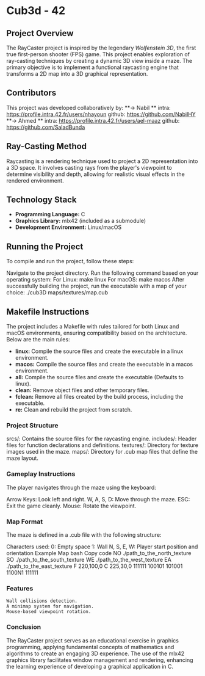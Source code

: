 # Cub3d - 42

## Project Overview

The RayCaster project is inspired by the legendary *Wolfenstein 3D*, the first true first-person shooter (FPS) game. This project enables exploration of ray-casting techniques by creating a dynamic 3D view inside a maze. The primary objective is to implement a functional raycasting engine that transforms a 2D map into a 3D graphical representation.

## Contributors

This project was developed collaboratively by:
	**-> Nabil **
	    intra: https://profile.intra.42.fr/users/nhayoun
	    github: https://github.com/NabilHY
	**-> Ahmed **
		intra: https://profile.intra.42.fr/users/ael-maaz
		github: https://github.com/SaladBunda

## Ray-Casting Method

Raycasting is a rendering technique used to project a 2D representation into a 3D space. It involves casting rays from the player's viewpoint to determine visibility and depth, allowing for realistic visual effects in the rendered environment.

## Technology Stack

- **Programming Language:** C
- **Graphics Library:** mlx42 (included as a submodule)
- **Development Environment:** Linux/macOS

## Running the Project

To compile and run the project, follow these steps:

Navigate to the project directory.
Run the following command based on your operating system:
For Linux:
    make linux
For macOS:
make macos
After successfully building the project, run the executable with a map of your choice:
	./cub3D maps/textures/map.cub

## Makefile Instructions

The project includes a Makefile with rules tailored for both Linux and macOS environments, ensuring compatibility based on the architecture. Below are the main rules:

- **linux:** Compile the source files and create the executable in a linux environment.
- **macos:** Compile the source files and create the executable in a macos environment.
- **all:** Compile the source files and create the executable (Defaults to linux).
- **clean:** Remove object files and other temporary files.
- **fclean:** Remove all files created by the build process, including the executable.
- **re:** Clean and rebuild the project from scratch.


### Project Structure

srcs/: Contains the source files for the raycasting engine.
includes/: Header files for function declarations and definitions.
textures/: Directory for texture images used in the maze.
maps/: Directory for .cub map files that define the maze layout.

### Gameplay Instructions

The player navigates through the maze using the keyboard:

Arrow Keys: Look left and right.
W, A, S, D: Move through the maze.
ESC: Exit the game cleanly.
Mouse: Rotate the viewpoint.


### Map Format

The maze is defined in a .cub file with the following structure:

Characters used:
0: Empty space
1: Wall
N, S, E, W: Player start position and orientation
Example Map
bash
Copy code
NO ./path_to_the_north_texture
SO ./path_to_the_south_texture
WE ./path_to_the_west_texture
EA ./path_to_the_east_texture
F 220,100,0
C 225,30,0
111111
100101
101001
1100N1
111111


### Features

	Wall collisions detection.
	A minimap system for navigation.
	Mouse-based viewpoint rotation.

### Conclusion

The RayCaster project serves as an educational exercise in graphics programming, applying fundamental concepts of mathematics and algorithms to create an engaging 3D experience. The use of the mlx42 graphics library facilitates window management and rendering, enhancing the learning experience of developing a graphical application in C.
